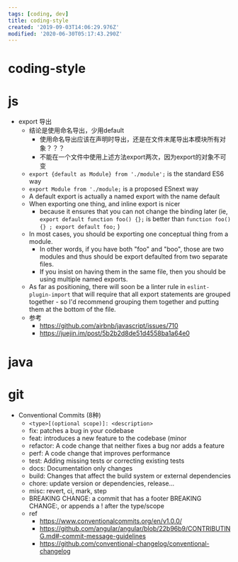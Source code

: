 ```yaml
---
tags: [coding, dev]
title: coding-style
created: '2019-09-03T14:06:29.976Z'
modified: '2020-06-30T05:17:43.290Z'
---
```


# coding-style

# js

- export 导出
  - 结论是使用命名导出，少用default
    - 使用命名导出应该在声明时导出，还是在文件末尾导出本模块所有对象？？？
    - 不能在一个文件中使用上述方法export两次，因为export的对象不可变
  - `export {default as Module} from './module';` is the standard ES6 way
  - `export Module from './module;` is a proposed ESnext way
  - A default export is actually a named export with the name default
  - When exporting one thing, and inline export is nicer
    - because it ensures that you can not change the binding later (ie, `export default function foo() {};` is better than `function foo() {} ; export default foo;` )
  - In most cases, you should be exporting one conceptual thing from a module. 
    - In other words, if you have both "foo" and "boo", those are two modules and thus should be export defaulted from two separate files.
    - If you insist on having them in the same file, then you should be using multiple named exports.
  - As far as positioning, there will soon be a linter rule in `eslint-plugin-import` that will require that all export statements are grouped together - so I'd recommend grouping them together and putting them at the bottom of the file.
  - 参考
    - https://github.com/airbnb/javascript/issues/710
    - https://juejin.im/post/5b2b2d8de51d4558ba1a64e0

# java

# git

- Conventional Commits (8种)
  - `<type>[(optional scope)]: <description>`
  - fix: patches a bug in your codebase
  - feat: introduces a new feature to the codebase (minor
  - refactor: A code change that neither fixes a bug nor adds a feature
  - perf: A code change that improves performance
  - test: Adding missing tests or correcting existing tests
  - docs: Documentation only changes
  - build: Changes that affect the build system or external dependencies
  - chore: update version or dependencies, release...
  - misc: revert, ci, mark, step
  - BREAKING CHANGE: a commit that has a footer BREAKING CHANGE:, or appends a ! after the type/scope
  - ref
      - https://www.conventionalcommits.org/en/v1.0.0/
      - https://github.com/angular/angular/blob/22b96b9/CONTRIBUTING.md#-commit-message-guidelines
      - https://github.com/conventional-changelog/conventional-changelog

